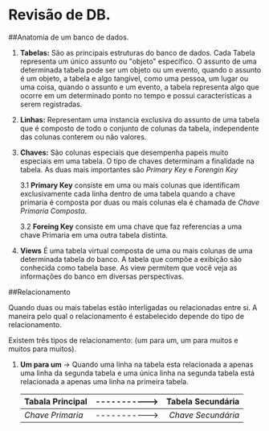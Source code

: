 # Revisão de DB.

##Anatomia de um banco de dados.

  1. **Tabelas:** São as principais estruturas do banco de dados. Cada Tabela
     representa um único assunto ou "objeto" específico.
     O assunto de uma determinada tabela pode ser um objeto ou um evento, quando o
     assunto é um objeto, a tabela e algo tangível, como uma pessoa, um lugar ou
     uma coisa, quando o assunto e um evento, a tabela representa algo que ocorre
     em um determinado ponto no tempo e possui características a serem registradas. 

  2. **Linhas:** Representam uma instancia exclusiva do assunto de uma tabela
     que é composto de todo o conjunto de colunas da tabela, independente das
     colunas conterem ou não valores.

  3. **Chaves:** São colunas especiais que desempenha papeis muito especiais em
     uma tabela. O tipo de chaves determinam a finalidade na tabela. As duas
     mais importantes são _Primary Key_ e _Forengin Key_

     3.1 **Primary Key** consiste em uma ou mais colunas que identificam
     exclusivamente cada linha dentro de uma tabela quando a chave primaria é
     composta por duas ou mais colunas ela é chamada de _Chave Primaria
     Composta_. 

     3.2 **Foreing Key** consiste em uma chave que faz referencias a uma chave
     Primaria em uma outra tabela distinta.

  4. **Views** É uma tabela virtual composta de uma ou mais colunas de uma
     determinada tabela do banco. A tabela que compõe a exibição são conhecida
     como tabela base. As view permitem que você veja as informações do banco em
     diversas perspectivas.

##Relacionamento  

Quando duas ou mais tabelas estão interligadas ou relacionadas entre si. A
maneira pelo qual o relacionamento é estabelecido depende do tipo de
relacionamento. 

Existem três tipos de relacionamento: (um para um, um para muitos e muitos para
muitos). 

  1. **Um para um** -> Quando uma linha na tabela esta relacionada a apenas uma
     linha da segunda tabela e uma única linha na segunda tabela está
     relacionada a apenas uma linha na primeira tabela. 

     | **Tabala Principal** | -----------> | **Tabela Secundária** |
     |----------------------|:------------:| ---------------------:|
     |   _Chave Primaria_   | -----------> |   _Chave Secundária_  |















